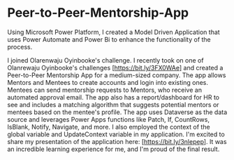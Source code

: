 # Peer-to-Peer-Mentorship-App

Using Microsoft Power Platform, I created a Model Driven Application that uses Power Automate and Power Bi to enhance the functionality of the process.

I joined Olarenwaju Oyinbooke's challenge. 
I recently took on one of Olanrewaju Oyinbooke's challenges [https://bit.ly/3FX0WAe] and created a Peer-to-Peer Mentorship App for a medium-sized company. The app allows Mentors and Mentees to create accounts and login into existing ones. Mentees can send mentorship requests to Mentors, who receive an automated approval email.
The app also has a report/dashboard for HR to see and includes a matching algorithm that suggests potential mentors or mentees based on the mentee's profile. The app uses Dataverse as the data source and leverages Power Apps functions like Patch, If, CountRows, IsBlank, Notify, Navigate, and more. I also employed the context of the global variable and UpdateContext variable in my application.
I'm excited to share my presentation of the application here: [https://bit.ly/3nlepep]. It was an incredible learning experience for me, and I'm proud of the final result.



